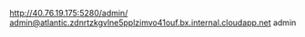 http://40.76.19.175:5280/admin/
admin@atlantic.zdnrtzkgvlne5pplzimvo41ouf.bx.internal.cloudapp.net
admin
